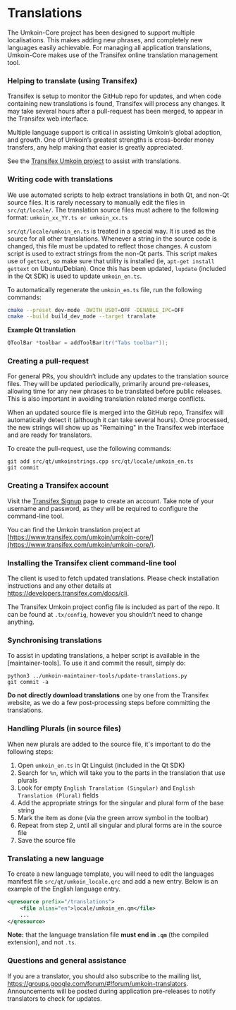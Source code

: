 Translations
============

The Umkoin-Core project has been designed to support multiple localisations. This makes adding new phrases, and completely new languages easily achievable. For managing all application translations, Umkoin-Core makes use of the Transifex online translation management tool.

### Helping to translate (using Transifex)
Transifex is setup to monitor the GitHub repo for updates, and when code containing new translations is found, Transifex will process any changes. It may take several hours after a pull-request has been merged, to appear in the Transifex web interface.

Multiple language support is critical in assisting Umkoin’s global adoption, and growth. One of Umkoin’s greatest strengths is cross-border money transfers, any help making that easier is greatly appreciated.

See the [Transifex Umkoin project](https://www.transifex.com/umkoin/umkoin-core/) to assist with translations.

### Writing code with translations
We use automated scripts to help extract translations in both Qt, and non-Qt source files. It is rarely necessary to manually edit the files in `src/qt/locale/`. The translation source files must adhere to the following format:
`umkoin_xx_YY.ts or umkoin_xx.ts`

`src/qt/locale/umkoin_en.ts` is treated in a special way. It is used as the source for all other translations. Whenever a string in the source code is changed, this file must be updated to reflect those changes. A custom script is used to extract strings from the non-Qt parts. This script makes use of `gettext`, so make sure that utility is installed (ie, `apt-get install gettext` on Ubuntu/Debian). Once this has been updated, `lupdate` (included in the Qt SDK) is used to update `umkoin_en.ts`.

To automatically regenerate the `umkoin_en.ts` file, run the following commands:
```sh
cmake --preset dev-mode -DWITH_USDT=OFF -DENABLE_IPC=OFF
cmake --build build_dev_mode --target translate
```

**Example Qt translation**
```cpp
QToolBar *toolbar = addToolBar(tr("Tabs toolbar"));
```

### Creating a pull-request
For general PRs, you shouldn’t include any updates to the translation source files. They will be updated periodically, primarily around pre-releases, allowing time for any new phrases to be translated before public releases. This is also important in avoiding translation related merge conflicts.

When an updated source file is merged into the GitHub repo, Transifex will automatically detect it (although it can take several hours). Once processed, the new strings will show up as "Remaining" in the Transifex web interface and are ready for translators.

To create the pull-request, use the following commands:
```
git add src/qt/umkoinstrings.cpp src/qt/locale/umkoin_en.ts
git commit
```

### Creating a Transifex account
Visit the [Transifex Signup](https://www.transifex.com/signup/) page to create an account. Take note of your username and password, as they will be required to configure the command-line tool.

You can find the Umkoin translation project at [https://www.transifex.com/umkoin/umkoin-core/](https://www.transifex.com/umkoin/umkoin-core/).

### Installing the Transifex client command-line tool
The client is used to fetch updated translations. Please check installation instructions and any other details at https://developers.transifex.com/docs/cli.

The Transifex Umkoin project config file is included as part of the repo. It can be found at `.tx/config`, however you shouldn’t need to change anything.

### Synchronising translations

To assist in updating translations, a helper script is available in the [maintainer-tools]. To use it and commit the result, simply do:

```
python3 ../umkoin-maintainer-tools/update-translations.py
git commit -a
```

**Do not directly download translations** one by one from the Transifex website, as we do a few post-processing steps before committing the translations.

### Handling Plurals (in source files)
When new plurals are added to the source file, it's important to do the following steps:

1. Open `umkoin_en.ts` in Qt Linguist (included in the Qt SDK)
2. Search for `%n`, which will take you to the parts in the translation that use plurals
3. Look for empty `English Translation (Singular)` and `English Translation (Plural)` fields
4. Add the appropriate strings for the singular and plural form of the base string
5. Mark the item as done (via the green arrow symbol in the toolbar)
6. Repeat from step 2, until all singular and plural forms are in the source file
7. Save the source file

### Translating a new language
To create a new language template, you will need to edit the languages manifest file `src/qt/umkoin_locale.qrc` and add a new entry. Below is an example of the English language entry.

```xml
<qresource prefix="/translations">
    <file alias="en">locale/umkoin_en.qm</file>
    ...
</qresource>
```

**Note:** that the language translation file **must end in `.qm`** (the compiled extension), and not `.ts`.

### Questions and general assistance

If you are a translator, you should also subscribe to the mailing list, https://groups.google.com/forum/#!forum/umkoin-translators. Announcements will be posted during application pre-releases to notify translators to check for updates.
